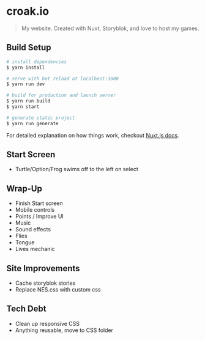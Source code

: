 # croak.io

> My website. Created with Nuxt, Storyblok, and love to host my games.

## Build Setup

``` bash
# install dependencies
$ yarn install

# serve with hot reload at localhost:3000
$ yarn run dev

# build for production and launch server
$ yarn run build
$ yarn start

# generate static project
$ yarn run generate
```

For detailed explanation on how things work, checkout [Nuxt.js docs](https://nuxtjs.org).

## Start Screen

* Turtle/Option/Frog swims off to the left on select

##

##

##

##

##

##

##

##

##

##

## Wrap-Up

* Finish Start screen
* Mobile controls
* Points / Improve UI
* Music
* Sound effects
* Flies
* Tongue
* Lives mechanic

## Site Improvements

* Cache storyblok stories
* Replace NES.css with custom css

## Tech Debt

* Clean up responsive CSS
* Anything reusable, move to CSS folder